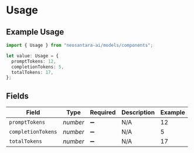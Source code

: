 # Usage

## Example Usage

```typescript
import { Usage } from "neosantara-ai/models/components";

let value: Usage = {
  promptTokens: 12,
  completionTokens: 5,
  totalTokens: 17,
};
```

## Fields

| Field              | Type               | Required           | Description        | Example            |
| ------------------ | ------------------ | ------------------ | ------------------ | ------------------ |
| `promptTokens`     | *number*           | :heavy_minus_sign: | N/A                | 12                 |
| `completionTokens` | *number*           | :heavy_minus_sign: | N/A                | 5                  |
| `totalTokens`      | *number*           | :heavy_minus_sign: | N/A                | 17                 |